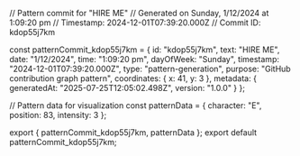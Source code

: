 // Pattern commit for "HIRE ME"
// Generated on Sunday, 1/12/2024 at 1:09:20 pm
// Timestamp: 2024-12-01T07:39:20.000Z
// Commit ID: kdop55j7km

const patternCommit_kdop55j7km = {
  id: "kdop55j7km",
  text: "HIRE ME",
  date: "1/12/2024",
  time: "1:09:20 pm",
  dayOfWeek: "Sunday",
  timestamp: "2024-12-01T07:39:20.000Z",
  type: "pattern-generation",
  purpose: "GitHub contribution graph pattern",
  coordinates: {
    x: 41,
    y: 3
  },
  metadata: {
    generatedAt: "2025-07-25T12:05:02.498Z",
    version: "1.0.0"
  }
};

// Pattern data for visualization
const patternData = {
  character: "E",
  position: 83,
  intensity: 3
};

export { patternCommit_kdop55j7km, patternData };
export default patternCommit_kdop55j7km;

